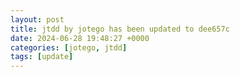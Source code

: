 ```yaml
---
layout: post
title: jtdd by jotego has been updated to dee657c
date: 2024-06-28 19:48:27 +0000
categories: [jotego, jtdd]
tags: [update]
---
```


